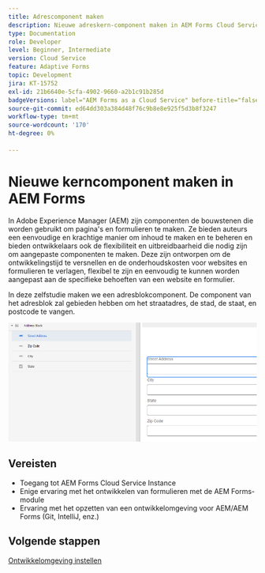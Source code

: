 ```yaml
---
title: Adrescomponent maken
description: Nieuwe adreskern-component maken in AEM Forms Cloud Service
type: Documentation
role: Developer
level: Beginner, Intermediate
version: Cloud Service
feature: Adaptive Forms
topic: Development
jira: KT-15752
exl-id: 21b6640e-5cfa-4902-9660-a2b1c91b285d
badgeVersions: label="AEM Forms as a Cloud Service" before-title="false"
source-git-commit: ed64dd303a384d48f76c9b8e8e925f5d3b8f3247
workflow-type: tm+mt
source-wordcount: '170'
ht-degree: 0%

---
```


# Nieuwe kerncomponent maken in AEM Forms

In Adobe Experience Manager (AEM) zijn componenten de bouwstenen die worden gebruikt om pagina&#39;s en formulieren te maken. Ze bieden auteurs een eenvoudige en krachtige manier om inhoud te maken en te beheren en bieden ontwikkelaars ook de flexibiliteit en uitbreidbaarheid die nodig zijn om aangepaste componenten te maken. Deze zijn ontworpen om de ontwikkelingstijd te versnellen en de onderhoudskosten voor websites en formulieren te verlagen, flexibel te zijn en eenvoudig te kunnen worden aangepast aan de specifieke behoeften van een website en formulier.

In deze zelfstudie maken we een adresblokcomponent. De component van het adresblok zal gebieden hebben om het straatadres, de stad, de staat, en postcode te vangen.

![ definitief-adres ](assets/final-address-component.png)

## Vereisten

* Toegang tot AEM Forms Cloud Service Instance
* Enige ervaring met het ontwikkelen van formulieren met de AEM Forms-module
* Ervaring met het opzetten van een ontwikkelomgeving voor AEM/AEM Forms (Git, IntelliJ, enz.)

## Volgende stappen

[Ontwikkelomgeving instellen](./set-up.md)
